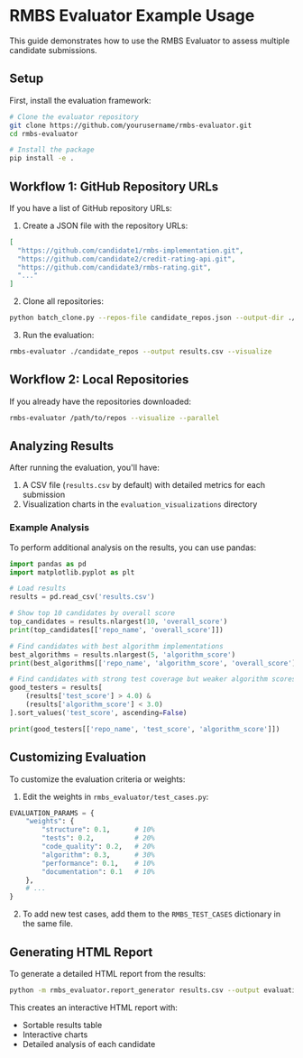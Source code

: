 # RMBS Evaluator Example Usage

This guide demonstrates how to use the RMBS Evaluator to assess multiple candidate submissions.

## Setup

First, install the evaluation framework:

```bash
# Clone the evaluator repository
git clone https://github.com/yourusername/rmbs-evaluator.git
cd rmbs-evaluator

# Install the package
pip install -e .
```

## Workflow 1: GitHub Repository URLs

If you have a list of GitHub repository URLs:

1. Create a JSON file with the repository URLs:

```json
[
  "https://github.com/candidate1/rmbs-implementation.git",
  "https://github.com/candidate2/credit-rating-api.git",
  "https://github.com/candidate3/rmbs-rating.git",
  "..."
]
```

2. Clone all repositories:

```bash
python batch_clone.py --repos-file candidate_repos.json --output-dir ./candidate_repos --parallel
```

3. Run the evaluation:

```bash
rmbs-evaluator ./candidate_repos --output results.csv --visualize
```

## Workflow 2: Local Repositories

If you already have the repositories downloaded:

```bash
rmbs-evaluator /path/to/repos --visualize --parallel
```

## Analyzing Results

After running the evaluation, you'll have:

1. A CSV file (`results.csv` by default) with detailed metrics for each submission
2. Visualization charts in the `evaluation_visualizations` directory

### Example Analysis

To perform additional analysis on the results, you can use pandas:

```python
import pandas as pd
import matplotlib.pyplot as plt

# Load results
results = pd.read_csv('results.csv')

# Show top 10 candidates by overall score
top_candidates = results.nlargest(10, 'overall_score')
print(top_candidates[['repo_name', 'overall_score']])

# Find candidates with best algorithm implementations
best_algorithms = results.nlargest(5, 'algorithm_score')
print(best_algorithms[['repo_name', 'algorithm_score', 'overall_score']])

# Find candidates with strong test coverage but weaker algorithm scores
good_testers = results[
    (results['test_score'] > 4.0) & 
    (results['algorithm_score'] < 3.0)
].sort_values('test_score', ascending=False)

print(good_testers[['repo_name', 'test_score', 'algorithm_score']])
```

## Customizing Evaluation

To customize the evaluation criteria or weights:

1. Edit the weights in `rmbs_evaluator/test_cases.py`:

```python
EVALUATION_PARAMS = {
    "weights": {
        "structure": 0.1,      # 10%
        "tests": 0.2,          # 20%
        "code_quality": 0.2,   # 20%
        "algorithm": 0.3,      # 30%
        "performance": 0.1,    # 10%
        "documentation": 0.1   # 10%
    },
    # ...
}
```

2. To add new test cases, add them to the `RMBS_TEST_CASES` dictionary in the same file.

## Generating HTML Report

To generate a detailed HTML report from the results:

```bash
python -m rmbs_evaluator.report_generator results.csv --output evaluation_report.html
```

This creates an interactive HTML report with:
- Sortable results table
- Interactive charts
- Detailed analysis of each candidate